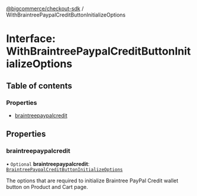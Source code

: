 [@bigcommerce/checkout-sdk](../README.md) / WithBraintreePaypalCreditButtonInitializeOptions

# Interface: WithBraintreePaypalCreditButtonInitializeOptions

## Table of contents

### Properties

- [braintreepaypalcredit](WithBraintreePaypalCreditButtonInitializeOptions.md#braintreepaypalcredit)

## Properties

### braintreepaypalcredit

• `Optional` **braintreepaypalcredit**: [`BraintreePaypalCreditButtonInitializeOptions`](BraintreePaypalCreditButtonInitializeOptions.md)

The options that are required to initialize Braintree PayPal Credit wallet button on Product and Cart page.
